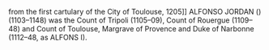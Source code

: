 from the first cartulary of the City of Toulouse, 1205]] ALFONSO JORDAN () (1103–1148) was the Count of Tripoli (1105–09), Count of Rouergue (1109–48) and Count of Toulouse, Margrave of Provence and Duke of Narbonne (1112–48, as ALFONS I).
